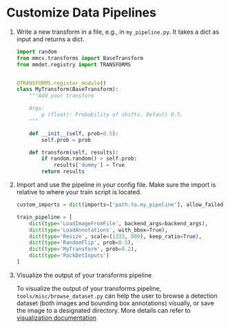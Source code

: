 # Customize Data Pipelines

1. Write a new transform in a file, e.g., in `my_pipeline.py`. It takes a dict as input and returns a dict.

   ```python
   import random
   from mmcv.transforms import BaseTransform
   from mmdet.registry import TRANSFORMS


   @TRANSFORMS.register_module()
   class MyTransform(BaseTransform):
       """Add your transform

       Args:
           p (float): Probability of shifts. Default 0.5.
       """

       def __init__(self, prob=0.5):
           self.prob = prob

       def transform(self, results):
           if random.random() > self.prob:
               results['dummy'] = True
           return results
   ```

2. Import and use the pipeline in your config file.
   Make sure the import is relative to where your train script is located.

   ```python
   custom_imports = dict(imports=['path.to.my_pipeline'], allow_failed_imports=False)

   train_pipeline = [
       dict(type='LoadImageFromFile', backend_args=backend_args),
       dict(type='LoadAnnotations', with_bbox=True),
       dict(type='Resize', scale=(1333, 800), keep_ratio=True),
       dict(type='RandomFlip', prob=0.5),
       dict(type='MyTransform', prob=0.2),
       dict(type='PackDetInputs')
   ]
   ```

3. Visualize the output of your transforms pipeline

   To visualize the output of your transforms pipeline, `tools/misc/browse_dataset.py`
   can help the user to browse a detection dataset (both images and bounding box annotations)
   visually, or save the image to a designated directory. More details can refer to
   [visualization documentation](../user_guides/visualization.md)

